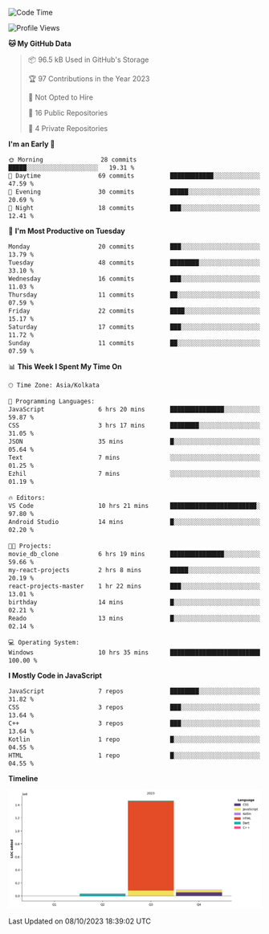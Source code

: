 <!--START_SECTION:waka-->
![Code Time](http://img.shields.io/badge/Code%20Time-186%20hrs%2022%20mins-blue)

![Profile Views](http://img.shields.io/badge/Profile%20Views-0-blue)

**🐱 My GitHub Data** 

> 📦 96.5 kB Used in GitHub's Storage 
 > 
> 🏆 97 Contributions in the Year 2023
 > 
> 🚫 Not Opted to Hire
 > 
> 📜 16 Public Repositories 
 > 
> 🔑 4 Private Repositories 
 > 
**I'm an Early 🐤** 

```text
🌞 Morning                28 commits          █████░░░░░░░░░░░░░░░░░░░░   19.31 % 
🌆 Daytime                69 commits          ████████████░░░░░░░░░░░░░   47.59 % 
🌃 Evening                30 commits          █████░░░░░░░░░░░░░░░░░░░░   20.69 % 
🌙 Night                  18 commits          ███░░░░░░░░░░░░░░░░░░░░░░   12.41 % 
```
📅 **I'm Most Productive on Tuesday** 

```text
Monday                   20 commits          ███░░░░░░░░░░░░░░░░░░░░░░   13.79 % 
Tuesday                  48 commits          ████████░░░░░░░░░░░░░░░░░   33.10 % 
Wednesday                16 commits          ███░░░░░░░░░░░░░░░░░░░░░░   11.03 % 
Thursday                 11 commits          ██░░░░░░░░░░░░░░░░░░░░░░░   07.59 % 
Friday                   22 commits          ████░░░░░░░░░░░░░░░░░░░░░   15.17 % 
Saturday                 17 commits          ███░░░░░░░░░░░░░░░░░░░░░░   11.72 % 
Sunday                   11 commits          ██░░░░░░░░░░░░░░░░░░░░░░░   07.59 % 
```


📊 **This Week I Spent My Time On** 

```text
🕑︎ Time Zone: Asia/Kolkata

💬 Programming Languages: 
JavaScript               6 hrs 20 mins       ███████████████░░░░░░░░░░   59.87 % 
CSS                      3 hrs 17 mins       ████████░░░░░░░░░░░░░░░░░   31.05 % 
JSON                     35 mins             █░░░░░░░░░░░░░░░░░░░░░░░░   05.64 % 
Text                     7 mins              ░░░░░░░░░░░░░░░░░░░░░░░░░   01.25 % 
Ezhil                    7 mins              ░░░░░░░░░░░░░░░░░░░░░░░░░   01.19 % 

🔥 Editors: 
VS Code                  10 hrs 21 mins      ████████████████████████░   97.80 % 
Android Studio           14 mins             █░░░░░░░░░░░░░░░░░░░░░░░░   02.20 % 

🐱‍💻 Projects: 
movie_db_clone           6 hrs 19 mins       ███████████████░░░░░░░░░░   59.66 % 
my-react-projects        2 hrs 8 mins        █████░░░░░░░░░░░░░░░░░░░░   20.19 % 
react-projects-master    1 hr 22 mins        ███░░░░░░░░░░░░░░░░░░░░░░   13.01 % 
birthday                 14 mins             █░░░░░░░░░░░░░░░░░░░░░░░░   02.21 % 
Reado                    13 mins             █░░░░░░░░░░░░░░░░░░░░░░░░   02.14 % 

💻 Operating System: 
Windows                  10 hrs 35 mins      █████████████████████████   100.00 % 
```

**I Mostly Code in JavaScript** 

```text
JavaScript               7 repos             ████████░░░░░░░░░░░░░░░░░   31.82 % 
CSS                      3 repos             ███░░░░░░░░░░░░░░░░░░░░░░   13.64 % 
C++                      3 repos             ███░░░░░░░░░░░░░░░░░░░░░░   13.64 % 
Kotlin                   1 repo              █░░░░░░░░░░░░░░░░░░░░░░░░   04.55 % 
HTML                     1 repo              █░░░░░░░░░░░░░░░░░░░░░░░░   04.55 % 
```



**Timeline**

![Lines of Code chart](https://raw.githubusercontent.com/sairam030/sairam030/main/assets/bar_graph.png)


 Last Updated on 08/10/2023 18:39:02 UTC
<!--END_SECTION:waka-->
